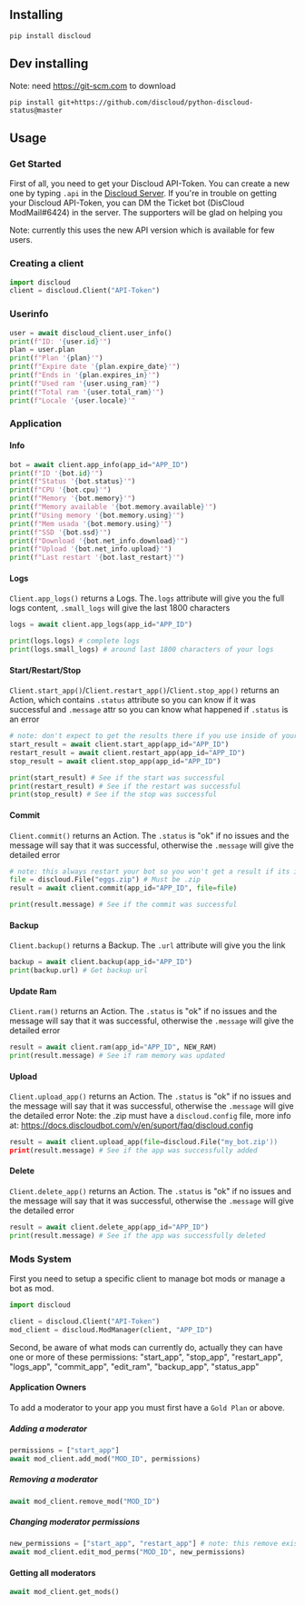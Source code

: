 ## Installing
```
pip install discloud
```
## Dev installing
Note: need https://git-scm.com to download
```
pip install git+https://github.com/discloud/python-discloud-status@master
```

## Usage
### Get Started
First of all, you need to get your Discloud API-Token. You can create a new one by typing `.api` in the [Discloud Server](https://discord.gg/discloud).
If you're in trouble on getting your Discloud API-Token, you can DM the Ticket bot (DisCloud ModMail#6424) in the server. The supporters will be glad on helping you

Note: currently this uses the new API version which is available for few users.

### Creating a client
```python
import discloud
client = discloud.Client("API-Token")
```

### Userinfo
```python
user = await discloud_client.user_info()
print(f"ID: '{user.id}'")
plan = user.plan
print(f"Plan '{plan}'")
print(f"Expire date '{plan.expire_date}'")
print(f"Ends in '{plan.expires_in}'")
print(f"Used ram '{user.using_ram}'")
print(f"Total ram '{user.total_ram}'")
print(f"Locale '{user.locale}'"
```

### Application

#### Info
```python
bot = await client.app_info(app_id="APP_ID")
print(f"ID '{bot.id}'")
print(f"Status '{bot.status}'")
print(f"CPU '{bot.cpu}'")
print(f"Memory '{bot.memory}'")
print(f"Memory available '{bot.memory.available}'")
print(f"Using memory '{bot.memory.using}'")
print(f"Mem usada '{bot.memory.using}'")
print(f"SSD '{bot.ssd}'")
print(f"Download '{bot.net_info.download}'")
print(f"Upload '{bot.net_info.upload}'")
print(f"Last restart '{bot.last_restart}'")
```

#### Logs
`Client.app_logs()` returns a Logs. The`.logs` attribute will give you the full logs content, `.small_logs` will give the last 1800 characters
```python
logs = await client.app_logs(app_id="APP_ID")

print(logs.logs) # complete logs
print(logs.small_logs) # around last 1800 characters of your logs
```

#### Start/Restart/Stop
`Client.start_app()`/`Client.restart_app()`/`Client.stop_app()` returns an Action, which contains `.status` attribute so you can know if it was successful and `.message` attr 
so you can know what happened if `.status` is an error
```python
# note: don't expect to get the results there if you use inside of your bot since its going to get shutdown
start_result = await client.start_app(app_id="APP_ID")
restart_result = await client.restart_app(app_id="APP_ID")
stop_result = await client.stop_app(app_id="APP_ID")

print(start_result) # See if the start was successful
print(restart_result) # See if the restart was successful
print(stop_result) # See if the stop was successful
```

#### Commit
`Client.commit()` returns an Action. The `.status` is "ok" if no issues and the message will say that it was successful, otherwise the `.message` will give the detailed error
```python
# note: this always restart your bot so you won't get a result if its inside of your bot
file = discloud.File("eggs.zip") # Must be .zip
result = await client.commit(app_id="APP_ID", file=file)

print(result.message) # See if the commit was successful
```

#### Backup
`Client.backup()` returns a Backup. The `.url` attribute will give you the link
```python
backup = await client.backup(app_id="APP_ID")
print(backup.url) # Get backup url
```

#### Update Ram
`Client.ram()` returns an Action. The `.status` is "ok" if no issues and the message will say that it was successful, otherwise the `.message` will give the detailed error
```python
result = await client.ram(app_id="APP_ID", NEW_RAM)
print(result.message) # See if ram memory was updated
```

#### Upload
`Client.upload_app()` returns an Action. The `.status` is "ok" if no issues and the message will say that it was successful, otherwise the `.message` will give the detailed error
Note: the .zip must have a `discloud.config` file, more info at: https://docs.discloudbot.com/v/en/suport/faq/discloud.config
```python
result = await client.upload_app(file=discloud.File("my_bot.zip'))
print(result.message) # See if the app was successfully added
```


#### Delete
`Client.delete_app()` returns an Action. The `.status` is "ok" if no issues and the message will say that it was successful, otherwise the `.message` will give the detailed error
```python
result = await client.delete_app(app_id="APP_ID")
print(result.message) # See if the app was successfully deleted
```

### Mods System
First you need to setup a specific client to manage bot mods or manage a bot as mod.
```python
import discloud

client = discloud.Client("API-Token")
mod_client = discloud.ModManager(client, "APP_ID")
```
Second, be aware of what mods can currently do, actually they can have one or more of these permissions:
"start_app", "stop_app", "restart_app", "logs_app", "commit_app", "edit_ram", "backup_app", "status_app"
#### Application Owners
To add a moderator to your app you must first have a `Gold Plan` or above.
##### Adding a moderator
```python
permissions = ["start_app"]
await mod_client.add_mod("MOD_ID", permissions)
```
##### Removing a moderator
```python
await mod_client.remove_mod("MOD_ID")
```

##### Changing moderator permissions
```python
new_permissions = ["start_app", "restart_app"] # note: this remove existing perms if they are not there
await mod_client.edit_mod_perms("MOD_ID", new_permissions)
```

#### Getting all moderators
```python
await mod_client.get_mods()
```


